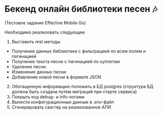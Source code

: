 # Бекенд онлайн библиотеки песен 🎶
(Тестовое задание Effective Mobile Go)

Необходимо реализовать следующее:
1. Выставить rest методы
- Получение данных библиотеки с фильтрацией по всем полям и
пагинацией
- Получение текста песни с пагинацией по куплетам
- Удаление песни
- Изменение данных песни
- Добавление новой песни в формате JSON
2. Обогащенную информацию положить в БД postgres (структура БД должна
быть создана путем миграций при старте сервиса)
3. Покрыть код debug- и info-логами
4. Вынести конфигурационные данные в .env-файл
5. Сгенерировать сваггер на реализованное АПИ
